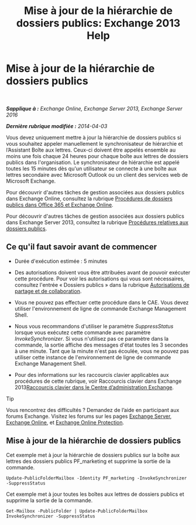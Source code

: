 ﻿---
title: 'Mise à jour de la hiérarchie de dossiers publics: Exchange 2013 Help'
TOCTitle: Mise à jour de la hiérarchie de dossiers publics
ms:assetid: a7b2fb51-0207-4d7d-938d-466ae110bb90
ms:mtpsurl: https://technet.microsoft.com/fr-fr/library/JJ945055(v=EXCHG.150)
ms:contentKeyID: 52057150
ms.date: 04/24/2018
mtps_version: v=EXCHG.150
ms.translationtype: HT
---

# Mise à jour de la hiérarchie de dossiers publics

 

_**Sapplique à :** Exchange Online, Exchange Server 2013, Exchange Server 2016_

_**Dernière rubrique modifiée :** 2014-04-03_

Vous devez uniquement mettre à jour la hiérarchie de dossiers publics si vous souhaitez appeler manuellement le synchronisateur de hiérarchie et l’Assistant Boîte aux lettres. Ceux-ci doivent être appelés ensemble au moins une fois chaque 24 heures pour chaque boîte aux lettres de dossiers publics dans l'organisation. Le synchronisateur de hiérarchie est appelé toutes les 15 minutes dès qu'un utilisateur se connecte à une boîte aux lettres secondaire avec Microsoft Outlook ou un client des services web de Microsoft Exchange.

Pour découvrir d'autres tâches de gestion associées aux dossiers publics dans Exchange Online, consultez la rubrique [Procédures de dossiers publics dans Office 365 et Exchange Online](https://technet.microsoft.com/fr-fr/library/jj966272\(v=exchg.150\)).

Pour découvrir d'autres tâches de gestion associées aux dossiers publics dans Exchange Server 2013, consultez la rubrique [Procédures relatives aux dossiers publics](public-folder-procedures-exchange-2013-help.md).

## Ce qu'il faut savoir avant de commencer

  - Durée d'exécution estimée : 5 minutes

  - Des autorisations doivent vous être attribuées avant de pouvoir exécuter cette procédure. Pour voir les autorisations qui vous sont nécessaires, consultez l'entrée « Dossiers publics » dans la rubrique [Autorisations de partage et de collaboration](sharing-and-collaboration-permissions-exchange-2013-help.md).

  - Vous ne pouvez pas effectuer cette procédure dans le CAE. Vous devez utiliser l'environnement de ligne de commande Exchange Management Shell.

  - Nous vous recommandons d'utiliser le paramètre *SuppressStatus* lorsque vous exécutez cette commande avec paramètre *InvokeSynchronizer*. Si vous n'utilisez pas ce paramètre dans la commande, la sortie affiche des messages d'état toutes les 3 secondes à une minute. Tant que la minute n'est pas écoulée, vous ne pouvez pas utiliser cette instance de l'environnement de ligne de commande Exchange Management Shell.

  - Pour des informations sur les raccourcis clavier applicables aux procédures de cette rubrique, voir Raccourcis clavier dans Exchange 2013[Raccourcis clavier dans le Centre d’administration Exchange](keyboard-shortcuts-in-the-exchange-admin-center-exchange-online-protection-help.md).

> [!TIP]
> Vous rencontrez des difficultés ? Demandez de l’aide en participant aux forums Exchange. Visitez les forums sur les pages <a href="https://go.microsoft.com/fwlink/p/?linkid=60612">Exchange Server</a>, <a href="https://go.microsoft.com/fwlink/p/?linkid=267542">Exchange Online</a>, et <a href="https://go.microsoft.com/fwlink/p/?linkid=285351">Exchange Online Protection</a>.


## Mise à jour de la hiérarchie de dossiers publics

Cet exemple met à jour la hiérarchie de dossiers publics sur la boîte aux lettres des dossiers publics PF\_marketing et supprime la sortie de la commande.

    Update-PublicFolderMailbox -Identity PF_marketing -InvokeSynchronizer -SuppressStatus

Cet exemple met à jour toutes les boîtes aux lettres de dossiers publics et supprime la sortie de la commande.

    Get-Mailbox -PublicFolder | Update-PublicFolderMailbox InvokeSynchronizer -SuppressStatus

